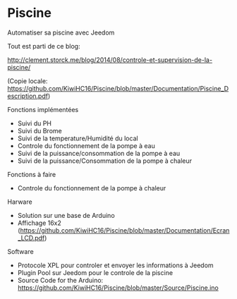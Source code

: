 # Piscine
Automatiser sa piscine avec Jeedom

Tout est parti de ce blog:

http://clement.storck.me/blog/2014/08/controle-et-supervision-de-la-piscine/

(Copie locale: https://github.com/KiwiHC16/Piscine/blob/master/Documentation/Piscine_Description.pdf)

Fonctions implémentées
- Suivi du PH
- Suivi du Brome
- Suivi de la temperature/Humidité du local
- Controle du fonctionnement de la pompe à eau
- Suivi de la puissance/consommation de la pompe à eau
- Suivi de la puissance/Consommation de la pompe à chaleur

Fonctions à faire
- Controle du fonctionnement de la pompe à chaleur

Harware
- Solution sur une base de Arduino
- Affichage 16x2 (https://github.com/KiwiHC16/Piscine/blob/master/Documentation/Ecran_LCD.pdf)

Software
- Protocole XPL pour controler et envoyer les informations à Jeedom
- Plugin Pool sur Jeedom pour le controle de la piscine
- Source Code for the Arduino: https://github.com/KiwiHC16/Piscine/blob/master/Source/Piscine.ino

